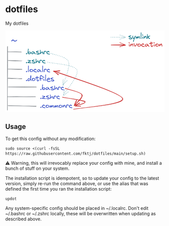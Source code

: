 # dotfiles
My dotfiles

![Figure](https://github.com/fktj/dotfiles/blob/be691c4fa8a0108d875ffc71e1a09d0ddf92a619/explanation.png)


## Usage

To get this config without any modification:

```shell
sudo source <(curl -fsSL https://raw.githubusercontent.com/fktj/dotfiles/main/setup.sh)
```

⚠️ Warning, this will irrevocably replace your config with mine, and install a bunch of stuff on your system.

The installation script is idempotent, so to update your config to the latest version, simply re-run the command above, or use the alias that was defined the first time you ran the installation script:

```shell
updot
```

Any system-specific config should be placed in ~/.localrc. Don't edit ~/.bashrc or ~/.zshrc locally, these will be overwritten when updating as described above.
